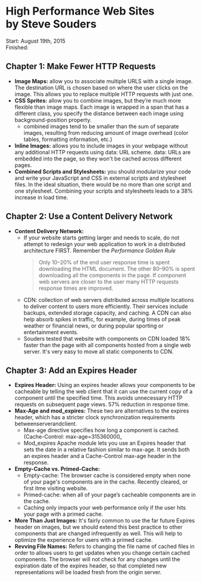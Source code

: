 # High Performance Web Sites <br/> by Steve Souders

Start: August 19th, 2015 <br/>
Finished: 

## Chapter 1: Make Fewer HTTP Requests
- **Image Maps:**
  allow you to associate multiple URLS with a single image. The destination URL is chosen based on where the user clicks on the image. This allows you to replace multiple HTTP requests with just one.<br/>
- **CSS Sprites:**
  allow you to combine images, but they’re much more flexible than image maps. Each image is wrapped in a span that has a different class, you specify the distance between each image using background-position property.
  - combined images tend to be smaller than the sum of separate images, resulting from reducing amount of image overhead (color tables, formatting information, etc.) <br/>
- **Inline Images:**
  allows you to include images in your webpage without any additional HTTP requests using data: URL scheme. data: URLs are embedded into the page, so they won't be cached across different pages.<br/>
- **Combined Scripts and Stylesheets:**
  you should modularize your code and write your JavaScript and CSS in external scripts and stylesheet files. In the ideal situation, there would be no more than one script and one stylesheet. Combining your scripts and stylesheets leads to a 38% increase in load time. 

## Chapter 2: Use a Content Delivery Network
- **Content Delivery Network:**
  - If your website starts getting larger and needs to scale, do not attempt to redesign your web application to work in a distributed architecture FIRST. Remember the *Performance Golden Rule* 
    > Only 10–20% of the end user response time is spent downloading the HTML document. The other 80–90% is spent downloading all the components in the page.
  If component web servers are closer to the user many HTTP requests response times are improved. 
  - CDN: collection of web servers distributed across multiple locations to deliver content to users more efficiently. Their services include backups, extended storage capacity, and caching. A CDN can also help absorb spikes in traffic, for example, during times of peak weather or financial news, or during popular sporting or entertainment events.
  - Souders tested that website with components on CDN loaded 18% faster than the page with all components hosted from a single web server. It's very easy to move all static components to CDN.

## Chapter 3: Add an Expires Header
  - **Expires Header:**
    Using an expires header allows your components to be cacheable by telling the web client that it can use the current copy of a component until the specified time. This avoids unnecessary HTTP requests on subsequent page views. 57% reduction in response time. 
  - **Max-Age and mod_expires:** These two are alternatives to the expires header, which has a stricter clock synchronization requirements betweenserverandclient. 
    - Max-age directive specifies how long a component is cached. (Cache-Control: max-age=315360000_
    - Mod_expires Apache module lets you use an Expires header that sets the date in a relative fashion similar to max-age. It sends both an expires header and a Cache-Control max-age header in the response. 
  - **Empty-Cache vs. Primed-Cache:**
    - Empty-cache: The browser cache is considered empty when none of your page's components are in the cache. Recently cleared, or first itme visiting website.
    - Primed-cache: when all of your page’s cacheable components are in the cache.
    - Caching only impacts your web performance only if the user hits your page with a primed cache. 
  - **More Than Just Images:**
    It's fairly common to use the far future Expires header on images, but we should extend this best practice to other components that are changed infrequently as well. This will help to optimize the experience for users with a primed cache. 
  - **Revving File Names:**
    Refers to changing the file name of cached files in order to allows users to get updates when you change certain cached components. 
    The browser will not check for any changes until the expiration date of the expires header, so that completed new representations will be loaded fresh from the origin server. 



